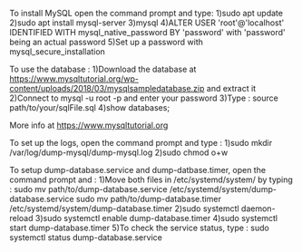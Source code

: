 To install MySQL open the command prompt and type:
	1)sudo apt update
	2)sudo apt install mysql-server
	3)mysql
	4)ALTER USER 'root'@'localhost' IDENTIFIED WITH mysql_native_password BY 'password' with 'password' being an actual password
	5)Set up a password with  mysql_secure_installation

To use the database :
	1)Download the database at https://www.mysqltutorial.org/wp-content/uploads/2018/03/mysqlsampledatabase.zip and extract it
	2)Connect to mysql -u root -p and enter your password
	3)Type : source path/to/your/sqlFile.sql
	4)show databases;

More info at https://www.mysqltutorial.org


To set up the logs, open the command prompt and type :
	1)sudo mkdir /var/log/dump-mysql/dump-mysql.log
	2)sudo chmod o+w

To setup dump-database.service and dump-datbase.timer, open the command prompt and :
	1)Move both files in /etc/systemd/system/ by typing : 
		sudo mv path/to/dump-database.service /etc/systemd/system/dump-database.service
		sudo mv path/to/dump-database.timer /etc/systemd/system/dump-database.timer
	2)sudo systemctl daemon-reload
	3)sudo systemctl enable dump-database.timer
	4)sudo systemctl start dump-database.timer
	5)To check the service status, type : sudo systemctl status dump-database.service




